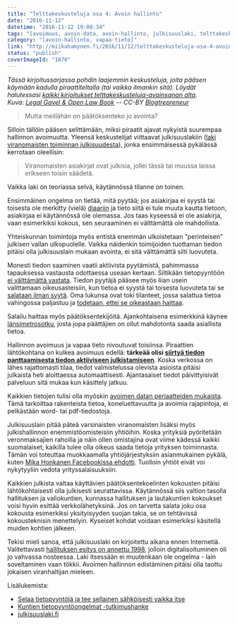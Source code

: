```yaml
---
title: "Telttakeskusteluja osa 4: Avoin hallinto"
date: "2016-11-12"
datetime: "2016-11-12 19:08:34"
tags: "[avoimuus, avoin-data, avoin-hallinto, julkisuuslaki, telttakeskusteluja, vapaa-tieto]"
category: "[avoin-hallinto, vapaa-tieto]"
link: "http://miikahamynen.fi/2016/11/12/telttakeskusteluja-osa-4-avoin-hallinto/"
status: "publish"
coverImageId: "1870"
---
```


_Tässä kirjoitussarjassa pohdin laajemmin keskusteluja, joita pääsen käymään kadulla piraattiteltalla (tai vaikka ilmankin sitä). Löydät halutessasi [kaikki kirjoitukset telttakeskusteluja-avainsanan alta](http://miikahamynen.fi/tag/telttakeskusteluja/). Kuva: [Legal Gavel & Open Law Book](https://www.flickr.com/photos/143601516@N03/27905720280) -- CC-BY [Blogtrepreneur](http://www.blogtrepreneur.com/li/)_

> Mutta meillähän on päätöksenteko jo avointa?

Silloin tällöin pääsen selittämään, miksi piraatit ajavat nykyistä suurempaa hallinnon avoimuutta. Yleensä keskustelijat viittaavat julkisuuslakiin ([laki viranomaisten toiminnan julkisuudesta](http://www.finlex.fi/fi/laki/ajantasa/1999/19990621)), jonka ensimmäisessä pykälässä kerrotaan oleellisin:

> Viranomaisten asiakirjat ovat julkisia, jollei tässä tai muussa laissa erikseen toisin säädetä.

Vaikka laki on teoriassa selvä, käytännössä tilanne on toinen.

Ensimmäinen ongelma on tietää, mitä pyytää; jos asiakirjaa ei syystä tai toisesta ole merkitty (vielä) [diaariin](https://fi.wikipedia.org/wiki/Diaari) ja tieto siitä ei tule muuta kautta tietoon, asiakirjaa ei käytännössä ole olemassa. Jos taas kyseessä ei ole asiakirja, vaan esimerkiksi kokous, sen seuraaminen ei välttämättä ole mahdollista.

Yhteiskunnan toimintoja myös entistä enemmän ulkoistetaan "perinteisen" julkisen vallan ulkopuolelle. Vaikka näidenkin toimijoiden tuottaman tiedon pitäisi olla julkisuuslain mukaan avointa, ei sitä välttämättä silti luovuteta.

Monesti tiedon saaminen vaatii aktiivista pyytämistä, pahimmassa tapauksessa vastausta odottaessa useaan kertaan. Siltikään tietopyyntöön [ei välttämättä vastata](http://politiikasta.fi/kolmannes-kunnista-ei-vastannut-julkisuuslain-mukaiseen-tietopyyntoon/). Tiedon pyytäjä pääsee myös liian usein valittamaan oikeusasteisiin, kun tietoa ei syystä tai toisesta luovuteta tai se [salataan ilman syytä](http://www.tivi.fi/Kaikki_uutiset/valtion-it-virasto-pimittaa-talouspapereitaan-tulos-miljoonia-tappiolla-6597525). Oma lukunsa ovat toki tilanteet, jossa salattua tietoa vahingossa paljastuu ja [todetaan, ettei se oikeastaan haittaa](http://yle.fi/uutiset/ministerio_mokasi_bernerin_finavia-viestien_mustalla_peitetyt_nimet_sai_helposti_esiin/9170689).

Salailu haittaa myös päätöksentekijöitä. Ajankohtaisena esimerkkinä käynee [länsimetrosotku](http://yle.fi/uutiset/3-9278150), josta jopa päättäjien on ollut mahdotonta saada asiallista tietoa.

Hallinnon avoimuus ja vapaa tieto nivoutuvat toisiinsa. Piraattien lähtökohtana on kulkea avoimuus edellä: **tärkeää olisi [siirtyä tiedon panttaamisesta tiedon aktiiviseen julkistamiseen](http://miikahamynen.fi/2016/08/13/avoimuuden-pitaa-olla-proaktiivista-ei-reaktiivista/)**. Koska verkossa on lähes rajattomasti tilaa, tiedot valmistelussa olevista asioista pitäisi julkaista heti aloittaessa automaattisesti. Ajantasaiset tiedot päivittyisivät palveluun sitä mukaa kun käsittely jatkuu.

Kaikkien tietojen tulisi olla myöskin [avoimen datan periaatteiden mukaista](http://www.hri.fi/fi/mita-on-avoin-data/). Tämä tarkoittaa rakenteista tietoa, koneluettavuutta ja avoimia rajapintoja, ei pelkästään word- tai pdf-tiedostoja.

Julkisuuslain pitää päteä varsinaisten viranomaisten lisäksi myös julkishallinnon enemmistöomisteisiin yhtiöihin. Koska yrityksiä pyöritetään veronmaksajien rahoilla ja näin ollen omistajina ovat viime kädessä kaikki suomalaiset, kaikilla tulee olla oikeus saada tietoja yrityksen toiminnasta. Tämän voi toteuttaa muokkaamalla yhtiöjärjestyksiin asianmukainen pykälä, kuten [Mika Honkanen Facebookissa ehdotti](https://www.facebook.com/mikahonkane/posts/10154558317326544). Tuolloin yhtiöt eivät voi nykytyyliin vedota yrityssalaisuuksiin.

Kaikkien julkista valtaa käyttävien päätöksentekoelinten kokousten pitäisi lähtökohtaisesti olla julkisesti seurattavissa. Käytännössä siis valtion tasolla hallituksen ja valiokuntien, kunnassa hallituksen ja lautakuntien kokoukset voisi hyvin esittää verkkolähetyksinä. Jos on tarvetta salata joku osa kokousta esimerkiksi yksityisyyden suojan takia, se on tehtävissä kokousteknisin menettelyin. Kyseiset kohdat voidaan esimerkiksi käsitellä muiden kohtien jälkeen.

Tekisi mieli sanoa, että julkisuuslaki on kirjoitettu aikana ennen Internetiä. Valitettavasti [hallituksen esitys on annettu 1998](https://www.eduskunta.fi/FI/Vaski/sivut/trip.aspx?triptype=ValtiopaivaAsiat&docid=he+30/1998), jolloin digitalisoituminen oli jo vahvassa nosteessa. Laki itsessään ei muutenkaan ole ongelma - lain soveltaminen vaan tökkii. Avoimen hallinnon edistäminen pitäisi olla taottu jokaisen viranhaltijan mieleen.

Lisälukemista:

- [Selaa tietopyyntöjä ja tee sellainen sähköisesti vaikka itse](https://tietopyynto.fi/)
- [Kuntien tietopyyntöongelmat -tutkimushanke](https://tietopyyntoongelmat.net)
- [julkisuuslaki.fi](http://www.julkisuuslaki.fi/)
